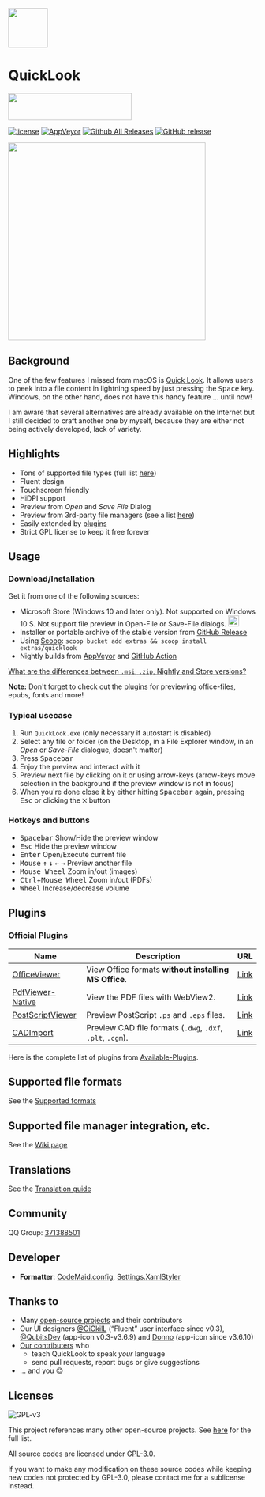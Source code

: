 <img src="https://user-images.githubusercontent.com/1687847/82130498-8c3eac80-97d4-11ea-9e88-372ab9c50295.png" width="80">

# QuickLook

<a href="https://trendshift.io/repositories/3258" target="_blank"><img src="https://trendshift.io/api/badge/repositories/3258" style="width: 250px; height: 55px;" width="250" height="55"/></a>

[![license](https://img.shields.io/github/license/QL-Win/QuickLook.svg)](https://www.gnu.org/licenses/gpl-3.0.en.html)
[![AppVeyor](https://img.shields.io/appveyor/ci/xupefei/QuickLook.svg)](https://ci.appveyor.com/project/xupefei/QuickLook)
[![Github All Releases](https://img.shields.io/github/downloads/QL-Win/QuickLook/total.svg)](https://github.com/QL-Win/QuickLook/releases)
[![GitHub release](https://img.shields.io/github/release/QL-Win/QuickLook.svg)](https://github.com/QL-Win/QuickLook/releases/latest)

<img src="https://user-images.githubusercontent.com/1687847/64730506-2a60d100-d4e8-11e9-95a6-f13dbd869b2a.jpeg" width="400">

## Background
One of the few features I missed from macOS is [Quick Look](https://en.wikipedia.org/wiki/Quick_Look). It allows users to peek into a file content in lightning speed by just pressing the <kbd>Space</kbd> key. Windows, on the other hand, does not have this handy feature ... until now!

I am aware that several alternatives are already available on the Internet but I still decided to craft another one by myself, because they are either not being actively developed, lack of variety.

## Highlights

 - Tons of supported file types (full list [here](https://github.com/QL-Win/QuickLook/wiki/Supported-File-Types))
 - Fluent design
 - Touchscreen friendly
 - HiDPI support
 - Preview from *Open* and *Save File* Dialog
 - Preview from 3rd-party file managers (see a list [here](https://github.com/QL-Win/QuickLook/wiki/File-Managers))
 - Easily extended by [plugins](https://github.com/QL-Win/QuickLook/wiki/Available-Plugins)
 - Strict GPL license to keep it free forever

## Usage

### Download/Installation

Get it from one of the following sources:

  * Microsoft Store (Windows 10 and later only). Not supported on Windows 10 S. Not support file preview in Open-File or Save-File dialogs. <a href="https://www.microsoft.com/store/apps/9nv4bs3l1h4s?ocid=badge" target="_blank"><img src="https://developer.microsoft.com/store/badges/images/English_get_L.png" height="22px" alt="Store Link" /></a> 
  * Installer or portable archive of the stable version from [GitHub Release](https://github.com/QL-Win/QuickLook/releases)
  * Using [Scoop](https://scoop.sh/): `scoop bucket add extras && scoop install extras/quicklook`
  * Nightly builds from [AppVeyor](https://ci.appveyor.com/project/xupefei/quicklook/build/artifacts) and [GitHub Action](https://github.com/QL-Win/QuickLook/releases/)

[What are the differences between `.msi`, `.zip`, Nightly and Store versions?](https://github.com/QL-Win/QuickLook/wiki/Differences-Between-Distributions)

**Note:** Don't forget to check out the [plugins](https://github.com/QL-Win/QuickLook?tab=readme-ov-file#plugins) for previewing office-files, epubs, fonts and more!


### Typical usecase

1. Run `QuickLook.exe` (only necessary if autostart is disabled)
1. Select any file or folder (on the Desktop, in a File Explorer window, in an *Open* or *Save-File* dialogue, doesn't matter)
1. Press <kbd>Spacebar</kbd>
1. Enjoy the preview and interact with it
1. Preview next file by clicking on it or using arrow-keys (arrow-keys move selection in the background if the preview window is not in focus)
1. When you're done close it by either hitting <kbd>Spacebar</kbd> again, pressing <kbd>Esc</kbd> or clicking the `⨉` button

### Hotkeys and buttons

 - <kbd>Spacebar</kbd> Show/Hide the preview window
 - <kbd>Esc</kbd> Hide the preview window
 - <kbd>Enter</kbd> Open/Execute current file
 - <kbd>Mouse</kbd> <kbd>↑</kbd> <kbd>↓</kbd> <kbd>←</kbd> <kbd>→</kbd> Preview another file
 - <kbd>Mouse Wheel</kbd> Zoom in/out (images)
 - <kbd>Ctrl</kbd>+<kbd>Mouse Wheel</kbd> Zoom in/out (PDFs)
 - <kbd>Wheel</kbd> Increase/decrease volume

## Plugins

### Official Plugins

| Name                                                         | Description                                                | URL                                                          |
| ------------------------------------------------------------ | ---------------------------------------------------------- | ------------------------------------------------------------ |
| [OfficeViewer](https://github.com/QL-Win/QuickLook.Plugin.OfficeViewer) | View Office formats **without installing MS Office**.      | [Link](https://github.com/QL-Win/QuickLook.Plugin.OfficeViewer/releases) |
| [PdfViewer-Native](https://github.com/QL-Win/QuickLook.Plugin.PdfViewer-Native) | View the PDF files with WebView2.                          | [Link](https://github.com/QL-Win/QuickLook.Plugin.PdfViewer-Native/releases) |
| [PostScriptViewer](https://github.com/QL-Win/QuickLook.Plugin.PostScriptViewer) | Preview PostScript `.ps` and `.eps` files.                 | [Link](https://github.com/QL-Win/QuickLook.Plugin.PostScriptViewer/releases) |
| [CADImport](https://github.com/emako/QuickLook.Plugin.CADImport) | Preview CAD file formats (`.dwg`, `.dxf`, `.plt`, `.cgm`). | [Link](https://github.com/emako/QuickLook.Plugin.CADImport/releases) |

Here is the complete list of plugins from [Available-Plugins](https://github.com/QL-Win/QuickLook/wiki/Available-Plugins).

## Supported file formats

See the [Supported formats](SUPPORTED_FORMATS.md)

## Supported file manager integration, etc.

See the [Wiki page](https://github.com/QL-Win/QuickLook/wiki)

## Translations

See the [Translation guide](https://github.com/QL-Win/QuickLook/wiki/Translations)

## Community

QQ Group: [371388501](https://qm.qq.com/q/KIczirznua)

## Developer

- **Formatter**: [CodeMaid.config](CodeMaid.config), [Settings.XamlStyler](Settings.XamlStyler)

## Thanks to

 - Many [open-source projects](https://github.com/QL-Win/QuickLook/wiki/On-the-Shoulders-of-Giants) and their contributors
 - Our UI designers [@OiCkilL](https://twitter.com/OiCkilL) (“Fluent” user interface since v0.3), [@QubitsDev](https://twitter.com/qubitsdev) (app-icon v0.3-v3.6.9) and [Donno](https://github.com/Donnnno) (app-icon since v3.6.10)
 - [Our contributers](https://github.com/QL-Win/QuickLook/graphs/contributors) who
     - teach QuickLook to speak *your* language
     - send pull requests, report bugs or give suggestions
 - ... and you 😊

## Licenses

![GPL-v3](https://www.gnu.org/graphics/gplv3-127x51.png)

This project references many other open-source projects. See [here](https://github.com/QL-Win/QuickLook/wiki/On-the-Shoulders-of-Giants) for the full list.

All source codes are licensed under [GPL-3.0](https://opensource.org/licenses/GPL-3.0).

If you want to make any modification on these source codes while keeping new codes not protected by GPL-3.0, please contact me for a sublicense instead.
